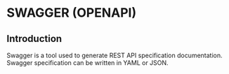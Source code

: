 # SWAGGER (OPENAPI)

## Introduction

Swagger is a tool used to generate REST API specification documentation.
Swagger specification can be written in YAML or JSON.